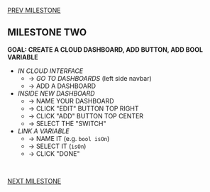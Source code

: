 
[PREV MILESTONE](./1-MILESTONE.md)

## MILESTONE TWO
**GOAL: CREATE A CLOUD DASHBOARD, ADD BUTTON, ADD BOOL VARIABLE** 

- *IN CLOUD INTERFACE*
	- -> *GO TO DASHBOARDS* (left side navbar)
	- -> ADD A DASHBOARD
- *INSIDE NEW DASHBOARD*
	- -> NAME YOUR DASHBOARD
	- -> CLICK "EDIT" BUTTON TOP RIGHT
	- -> CLICK "ADD" BUTTON TOP CENTER
	- -> SELECT THE "SWITCH"
- *LINK A VARIABLE*
	- -> NAME IT (e.g. `bool isOn`)
	- -> SELECT IT (`isOn`)
	- -> CLICK "DONE"

<br>

[NEXT MILESTONE](./3-MILESTONE.md)
